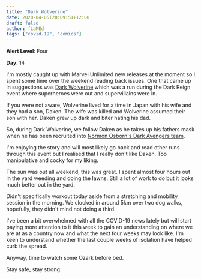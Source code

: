 ```yaml
---
title: "Dark Wolverine"
date: 2020-04-05T20:09:51+12:00
draft: false
author: fLaMEd
tags: ["covid-19", "comics"]
---
```


**Alert Level**: Four

**Day**: 14

I'm mostly caught up with Marvel Unlimited new releases at the moment so I spent some time over the weekend reading back issues. One that came up in suggestions was [Dark Wolverine](https://www.marvel.com/comics/series/7707/dark_wolverine_2009_-_2010) which was a run during the Dark Reign event where superheroes were out and supervillains were in.

If you were not aware, Wolverine lived for a time in Japan with his wife and they had a son, Daken. The wife was killed and Wolverine assumed their son with her. Daken grew up dark and biter hating his dad.

So, during Dark Wolverine, we follow Daken as he takes up his fathers mask when he has been recruited into [Normon Osborn's Dark Avengers team](https://www.marvel.com/comics/issue/23175/dark_avengers_2009_1).

I'm enjoying the story and will most likely go back and read other runs through this event but I realised that I really don't like Daken. Too manipulative and cocky for my liking. 

The sun was out all weekend, this was great. I spent almost four hours out in the yard weeding and doing the lawns. Still a lot of work to do but it looks much better out in the yard.

Didn't specifically workout today aside from a stretching and mobility session in the morning. We clocked in around 5km over two dog walks, hopefully, they didn't mind not doing a third.

I've been a bit overwhelmed with all the COVID-19 news lately but will start paying more attention to it this week to gain an understanding on where we are at as a country now and what the next four weeks may look like. I'm keen to understand whether the last couple weeks of isolation have helped curb the spread. 

Anyway, time to watch some Ozark before bed.

Stay safe, stay strong.